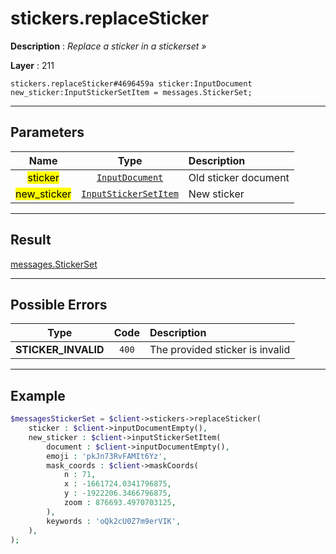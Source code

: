 # stickers.replaceSticker

**Description** : *Replace a sticker in a stickerset &raquo;*

**Layer** : 211

```tl
stickers.replaceSticker#4696459a sticker:InputDocument new_sticker:InputStickerSetItem = messages.StickerSet;
```

---

## Parameters

| Name | Type | Description |
| :---: | :---: | :--- |
| <mark>sticker</mark> | [`InputDocument`](type/InputDocument) | Old sticker document |
| <mark>new_sticker</mark> | [`InputStickerSetItem`](type/InputStickerSetItem) | New sticker |

---

## Result

[messages.StickerSet](type/messages.StickerSet)

---

## Possible Errors

| Type | Code | Description |
| :---: | :---: | :--- |
| **STICKER_INVALID** | `400` | The provided sticker is invalid |

---

## Example

```php
$messagesStickerSet = $client->stickers->replaceSticker(
	sticker : $client->inputDocumentEmpty(),
	new_sticker : $client->inputStickerSetItem(
		document : $client->inputDocumentEmpty(),
		emoji : 'pkJn73RvFAMIt6Yz',
		mask_coords : $client->maskCoords(
			n : 71,
			x : -1661724.0341796875,
			y : -1922206.3466796875,
			zoom : 876693.4970703125,
		),
		keywords : 'oQk2cU0Z7m9erVIK',
	),
);
```